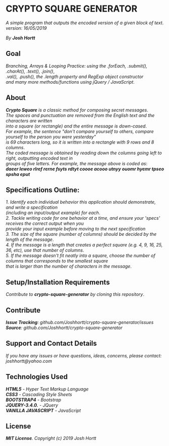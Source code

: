 # CRYPTO SQUARE GENERATOR

_A simple program that outputs the encoded version of a given block of text_.<br/>
_version: 16/05/2019_<br/>

_By **Josh Hortt**_

## Goal

_Branching, Arrays & Looping Practice: using the .forEach, .submit(), .charAt(), .text(), .join()_,<br/>
_.val(), .push(), the .length property and RegExp object constructor_<br/>
_and many more methods/functions using jQuery / JavaScript_.

## About

_**Crypto Square** is a classic method for composing secret messages_.<br/>
_The spaces and punctuation are removed from the English text and the characters are written_<br/>
_into a square (or rectangle) and the entire message is down-cased_.<br/>
_For example, the sentence "don't compare yourself to others, compare yourself to the person you were yesterday"_<br/>
_is 69 characters long, so it is written into a rectangle with 9 rows and 8 columns_.<br/>
_The coded message is obtained by reading down the columns going left to right, outputting encoded text in_<br/>
_groups of five letters. For example, the message above is coded as_:<br/>
_**daeer leweo rlref rerne fsyts rdtyt coooe acooo utnyy ouomr hyemr tpseo spsha eput**_

## Specifications Outline:

_1. Identify each individual behavior this application should demonstrate, and write a specification_<br/>
_(including an input/output example) for each_.<br/>
_2. Tackle writing code for one behavior at a time, and ensure your 'specs' receives the correct output when you_<br/>
_provide your input example before moving to the next specification_<br/>
_3. The size of the square (number of columns) should be decided by the length of the message_.<br/>
_4. If the message is a length that creates a perfect square (e.g. 4, 9, 16, 25, 36, etc), use that number of columns_.<br/>
_5. If the message doesn't fit neatly into a square, choose the number of columns that corresponds to the smallest square_<br/>
_that is larger than the number of characters in the message_.

## Setup/Installation Requirements

_Contribute to **crypto-square-generator** by cloning this repository_.

## Contribute

_**Issue Tracking**: github.com/Joshhortt/crypto-square-generator/issues_<br/>
_**Source**: github.com/Joshhortt/crypto-square-generator_

## Support and Contact Details

_If you have any issues or have questions, ideas, concerns, please contact: joshhortt@yahoo.com_

## Technologies Used

_**HTML5** - Hyper Text Markup Language_<br/>
_**CSS3** - Cascading Style Sheets_<br/>
_**BOOTSTRAP4** - Bootstrap_</br>
_**JQUERY-3.4.0.** - JQuery_</br>
_**VANILLA JAVASCRIPT** - JavaScript_

## License

_**MIT License**. Copyright (c) 2019 Josh Hortt_
